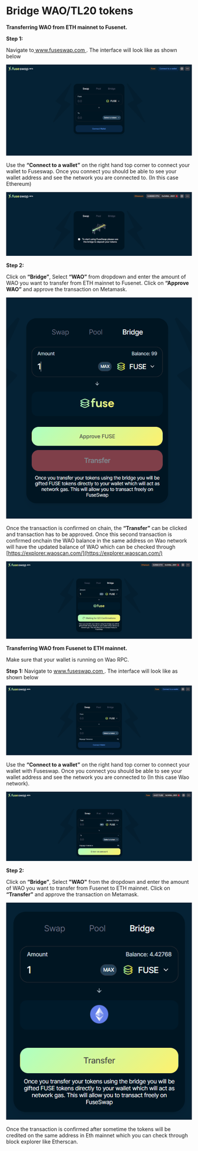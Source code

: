 # Bridge WAO/TL20 tokens

**Transferring WAO from ETH mainnet to Fusenet.**

**Step 1:**

Navigate to[ www.fuseswap.com ](https://fuseswap.com/). The interface will look like as shown below

![](../.gitbook/assets/0%20%286%29.png)

Use the **“Connect to a wallet”** on the right hand top corner to connect your wallet to Fuseswap. Once you connect you should be able to see your wallet address and see the network you are connected to. \(In this case Ethereum\)

![](../.gitbook/assets/1%20%289%29.png)

**Step 2:**

Click on **“Bridge”**, Select **“WAO”** from dropdown and enter the amount of WAO you want to transfer from ETH mainnet to Fusenet. Click on **“Approve WAO”** and approve the transaction on Metamask.

![](../.gitbook/assets/2%20%289%29.png)

Once the transaction is confirmed on chain, the **“Transfer”** can be clicked and transaction has to be approved. Once this second transaction is confirmed onchain the WAO balance in the same address on Wao network will have the updated balance of WAO which can be checked through [https://explorer.waoscan.com/](https://explorer.waoscan.com/) 

![](../.gitbook/assets/3%20%288%29.png)

**Transferring WAO from Fusenet to ETH mainnet.**

Make sure that your wallet is running on Wao RPC.

**Step 1:** Navigate to [www.fuseswap.com ](https://fuseswap.com/). The interface will look like as shown below

![](../.gitbook/assets/4%20%289%29.png)

Use the **“Connect to a wallet”** on the right hand top corner to connect your wallet with Fuseswap. Once you connect you should be able to see your wallet address and see the network you are connected to \(In this case Wao network\).

![](../.gitbook/assets/5%20%286%29.png)

**Step 2:**

Click on **“Bridge”**, Select **"WAO"** from the dropdown and enter the amount of WAO you want to transfer from Fusenet to ETH mainnet. Click on **“Transfer”** and approve the transaction on Metamask.

![](../.gitbook/assets/6%20%287%29.png)

Once the transaction is confirmed after sometime the tokens will be credited on the same address in Eth mainnet which you can check through block explorer like Etherscan.

